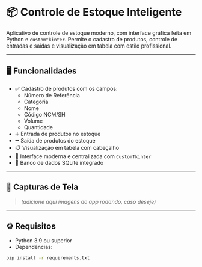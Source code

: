 # 📦 Controle de Estoque Inteligente

Aplicativo de controle de estoque moderno, com interface gráfica feita em Python e `customtkinter`. Permite o cadastro de produtos, controle de entradas e saídas e visualização em tabela com estilo profissional.

---

## 🖥️ Funcionalidades

- ✅ Cadastro de produtos com os campos:
  - Número de Referência
  - Categoria
  - Nome
  - Código NCM/SH
  - Volume
  - Quantidade
- ➕ Entrada de produtos no estoque
- ➖ Saída de produtos do estoque
- 📋 Visualização em tabela com cabeçalho
- 🎨 Interface moderna e centralizada com `CustomTkinter`
- 📁 Banco de dados SQLite integrado

---

## 📸 Capturas de Tela

> *(adicione aqui imagens do app rodando, caso deseje)*

---

## ⚙️ Requisitos

- Python 3.9 ou superior
- Dependências:

```bash
pip install -r requirements.txt
